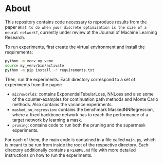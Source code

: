 # About

This repository contains code necessary to reproduce results from the paper `What to do when your discrete optimization is the size of a neural network?`, currently under review at the Journal of Machine Learning Research.

To run experiments, first create the virtual environment and install the requirements:

```bash
python -m venv my_venv
source my_venv/bin/activate
python -m pip install -r requirements.txt
```

Then, run the experiments. Each directory correspond to a set of experiments from the paper:

- `microworlds`: contains ExponentialTabularLoss, NNLoss and also some of the counter-examples for continuation path methods and Monte Carlo methods. Also contains the variance experiments.
- `masked_nn_regression`: contains the benchmark MaskedNNRegression, where a fixed backbone network has to reach the performance of a target network by learning a mask.
- `pruning`: contains code to run both the pruning and the supermask experiments.

For each of them, the main code is contained in a file called `main.py`, which is meant to be run from inside the root of the respective directory. Each directory additionally contains a `README.md` file with more detailed instructions on how to run the experiments.